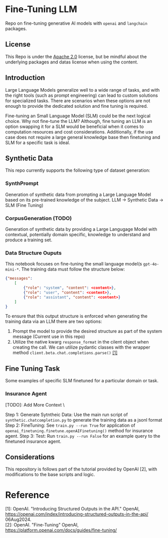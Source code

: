 # Fine-Tuning LLM
Repo on fine-tuning generative AI models with `openai` and `langchain` packages.

## License
This Repo is under the [Apache 2.0](/LICENSE) license, but be mindful about the underlying packages and datas license when using the content. 

## Introduction
Large Language Models generalize well to a wide range of tasks, and with the right tools (such as prompt engineering) can lead to custom solutions for specialized tasks. There are scenarios when these options are not enough to provide the dedicated solution and fine tuning is required. 

Fine-tuning an Small Language Model (SLM) could be the next logical choice. Why not fine-tune the LLM? Although, fine tuning an LLM is an option swapping it for a SLM would be beneficial when it comes to computation resources and cost considerations. Additionally, if the use case does not require a large general knowledge base then finetuning and SLM for a specific task is ideal.

## Synthetic Data
This repo currently supports the following type of dataset generation:

### SynthPrompt
Generation of synthetic data from prompting a Large Language Model based on its pre-trained knowledge of the subject.
LLM -> Synthetic Data -> SLM (Fine Tuning)

### CorpusGeneration (TODO)
Generation of synthetic data by providing a Large Langugage Model with contextual, potentially domain specific, knowledge to understand and produce a training set.

### Data Structure Ouputs
This notebook focuses on fine-tuning the small language model(s `gpt-4o-mini-*`. The training data must follow the structure below:

```json
{"messages": 
    [
        {"role": "system", "content": <content>}, 
        {"role": "user", "content": <content>}, 
        {"role": "assistant", "content": <content>}
    ]
}
```
To ensure that this output structure is enforced when generating the training data via an LLM there are two options:

1. Prompt the model to provide the desired structure as part of the system message (Current use in this repo)
2. Utilize the native kwarg `response_format` in the cilent object when creating the call. We can utilize pydantic classes with the wrapper method `client.beta.chat.completions.parse()` [[1]](#reference)

## Fine Tuning Task
Some examples of specific SLM finetuned for a particular domain or task.

### Insurance Agent
[TODO]: Add More Context \ 

Step 1: Generate Sytntheic Data: Use the main run script of `synthetic.chatcompletion.py` to generate the training data as a jsonl format
Step 2: FineTuning: See `train.py --run True` for application of `openai_finetuning.finetune.openAIFinetuning()` method for insurance agent.
Step 3: Test: Run `train.py --run False` for an example query to the finetuned insurance agent.

## Considerations
This repository is follows part of the tutorial provided by OpenAI [2], with modifications to the base scripts and logic.

# Reference
[1]: OpenAI. "Introducing Structured Outputs in the API." OpenAI, https://openai.com/index/introducing-structured-outputs-in-the-api/ 06Aug2024. \
[2]: OpenAI. "Fine-Tuning" OpenAI, https://platform.openai.com/docs/guides/fine-tuning/